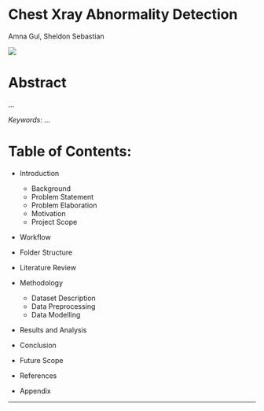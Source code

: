 # Chest Xray Abnormality Detection

Amna Gul, Sheldon Sebastian

![](saved_images/banner.jpg)

# Abstract

...

*Keywords*: ...

# Table of Contents:

- Introduction
    - Background
    - Problem Statement
    - Problem Elaboration
    - Motivation
    - Project Scope


- Workflow


- Folder Structure


- Literature Review


- Methodology
    - Dataset Description
    - Data Preprocessing
    - Data Modelling
    

- Results and Analysis


- Conclusion 


- Future Scope


- References


- Appendix

--------------------